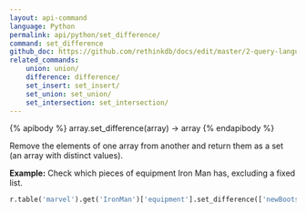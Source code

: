 ```yaml
---
layout: api-command 
language: Python
permalink: api/python/set_difference/
command: set_difference 
github_doc: https://github.com/rethinkdb/docs/edit/master/2-query-language/api/python/document-manipulation/set_difference.md
related_commands:
    union: union/
    difference: difference/
    set_insert: set_insert/
    set_union: set_union/
    set_intersection: set_intersection/
---
```


{% apibody %}
array.set_difference(array) → array
{% endapibody %}

Remove the elements of one array from another and return them as a set (an array with
distinct values).

__Example:__ Check which pieces of equipment Iron Man has, excluding a fixed list.

```py
r.table('marvel').get('IronMan')['equipment'].set_difference(['newBoots', 'arc_reactor']).run(conn)
```
